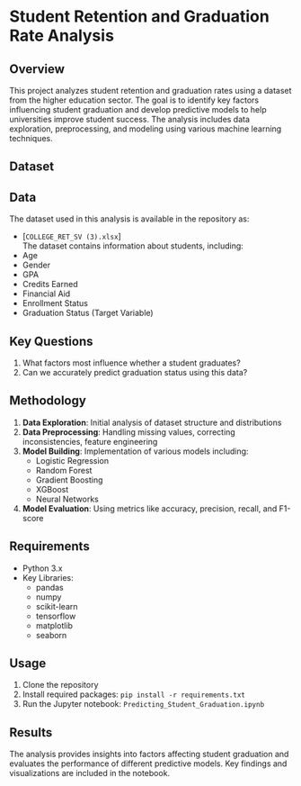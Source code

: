 # Student Retention and Graduation Rate Analysis

## Overview
This project analyzes student retention and graduation rates using a dataset from the higher education sector. The goal is to identify key factors influencing student graduation and develop predictive models to help universities improve student success. The analysis includes data exploration, preprocessing, and modeling using various machine learning techniques.

## Dataset
## Data
The dataset used in this analysis is available in the repository as:
- [`COLLEGE_RET_SV (3).xlsx`]  
The dataset contains information about students, including:
- Age
- Gender
- GPA
- Credits Earned
- Financial Aid
- Enrollment Status
- Graduation Status (Target Variable)

## Key Questions
1. What factors most influence whether a student graduates?
2. Can we accurately predict graduation status using this data?

## Methodology
1. **Data Exploration**: Initial analysis of dataset structure and distributions
2. **Data Preprocessing**: Handling missing values, correcting inconsistencies, feature engineering
3. **Model Building**: Implementation of various models including:
   - Logistic Regression
   - Random Forest
   - Gradient Boosting
   - XGBoost
   - Neural Networks
4. **Model Evaluation**: Using metrics like accuracy, precision, recall, and F1-score

## Requirements
- Python 3.x
- Key Libraries:
  - pandas
  - numpy
  - scikit-learn
  - tensorflow
  - matplotlib
  - seaborn

## Usage
1. Clone the repository
2. Install required packages: `pip install -r requirements.txt`
3. Run the Jupyter notebook: `Predicting_Student_Graduation.ipynb`

## Results
The analysis provides insights into factors affecting student graduation and evaluates the performance of different predictive models. Key findings and visualizations are included in the notebook.





